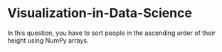 # Visualization-in-Data-Science
In this question, you have to sort people in the ascending order of their height using NumPy arrays.
